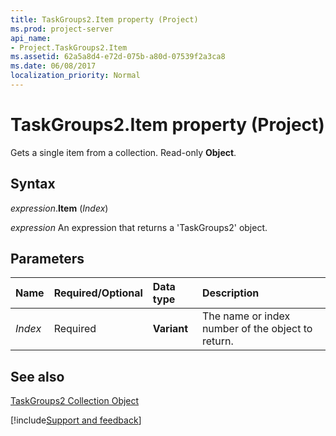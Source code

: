 ```yaml
---
title: TaskGroups2.Item property (Project)
ms.prod: project-server
api_name:
- Project.TaskGroups2.Item
ms.assetid: 62a5a8d4-e72d-075b-a80d-07539f2a3ca8
ms.date: 06/08/2017
localization_priority: Normal
---
```



# TaskGroups2.Item property (Project)

Gets a single item from a collection. Read-only  **Object**.


## Syntax

_expression_.**Item** (_Index_)

 _expression_ An expression that returns a 'TaskGroups2' object.


## Parameters



|Name|Required/Optional|Data type|Description|
|:-----|:-----|:-----|:-----|
| _Index_|Required|**Variant**|The name or index number of the object to return.|

## See also


[TaskGroups2 Collection Object](Project.taskgroups2(object).md)

[!include[Support and feedback](~/includes/feedback-boilerplate.md)]
